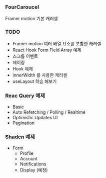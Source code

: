 ### FourCaroucel

Framer motion 기본 캐러셀

### TODO

- Framer motion 여러 배열 요소를 포함한 캐러셀
- React Hook Form Field Array 예제
- 스크롤 이벤트
- 페이징
- Hook 예제
- innerWidth 를 사용한 캐러셀
- useLayout 학습 해보기

### Reac Query 예제    
- Basic
- Auto Refetching / Polling / Realtime
- Optimistic Updates UI
- Pagination

### Shadcn 예제
- Form
  - Profile
  - Account
  - Notifications
  - Display (예정)
